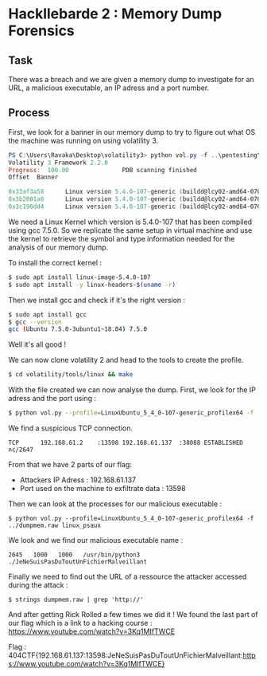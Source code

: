 # Hackllebarde 2 : Memory Dump Forensics

## Task

There was a breach and we are given a memory dump to investigate for an URL, a malicious executable, an IP adress and a port number.

## Process

First, we look for a banner in our memory dump to try to figure out what OS the machine was running on using volatility 3.


```powershell
PS C:\Users\Ravaka\Desktop\volatility3> python vol.py -f ..\pentesting\weirdfiles\forensics\ransomware2\dumpmem.raw banners.Banners
Volatility 3 Framework 2.2.0
Progress:  100.00               PDB scanning finished
Offset  Banner

0x33af3a58      Linux version 5.4.0-107-generic (buildd@lcy02-amd64-070) (gcc version 7.5.0 (Ubuntu 7.5.0-3ubuntu1~18.04)) #121~18.04.1-Ubuntu SMP Thu Mar 24 17:21:33 UTC 2022 (Ubuntu 5.4.0-107.121~18.04.1-generic 5.4.174)
0x3b2001a0      Linux version 5.4.0-107-generic (buildd@lcy02-amd64-070) (gcc version 7.5.0 (Ubuntu 7.5.0-3ubuntu1~18.04)) #121~18.04.1-Ubuntu SMP Thu Mar 24 17:21:33 UTC 2022 (Ubuntu 5.4.0-107.121~18.04.1-generic 5.4.174)
0x3c196dd4      Linux version 5.4.0-107-generic (buildd@lcy02-amd64-070) (gcc version 7.5.0 (Ubuntu 7.5.0-3ubuntu1~18.04)) #121~18.04.1-Ubuntu SMP Thu Mar 24 17:21:33 UTC 2022 (Ubuntu 5.4.0-107.121~18.04.1-generic 5.4.174)
```

We need a Linux Kernel which version is 5.4.0-107 that has been compiled using gcc 7.5.0. So we replicate the same setup in virtual machine and use the kernel to retrieve the symbol and type information needed for the analysis of our memory dump.

To install the correct kernel :

```sh
$ sudo apt install linux-image-5.4.0-107
$ sudo apt install -y linux-headers-$(uname -r)
```

Then we install gcc and check if it's the right version :

```sh
$ sudo apt install gcc
$ gcc --version
gcc (Ubuntu 7.5.0-3ubuntu1~18.04) 7.5.0
```

Well it's all good !

We can now clone volatility 2 and head to the tools to create the profile.

```sh
$ cd volatility/tools/linux && make
```

With the file created we can now analyse the dump. First, we look for the IP adress and the port using :

```sh
$ python vol.py --profile=LinuxUbuntu_5_4_0-107-generic_profilex64 -f ../dumpmem.raw linux_netstat
```
We find a suspicious TCP connection.
```
TCP      192.168.61.2    :13598 192.168.61.137  :38088 ESTABLISHED                    nc/2647
```
From that we have 2 parts of our flag:
- Attackers IP Adress : 192.168.61.137
- Port used on the machine to exfiltrate data : 13598

Then we can look at the processes for our malicious executable :
```
$ python vol.py --profile=LinuxUbuntu_5_4_0-107-generic_profilex64 -f ../dumpmem.raw linux_psaux
```

We look and we find our malicious executable name :
```
2645   1000   1000   /usr/bin/python3 ./JeNeSuisPasDuToutUnFichierMalveillant        
```
Finally we need to find out the URL of a ressource the attacker accessed during the attack :
```
$ strings dumpmem.raw | grep 'http://'
```
And after getting Rick Rolled a few times we did it ! We found the last part of our flag which is a link to a hacking course : https://www.youtube.com/watch?v=3Kq1MIfTWCE


Flag : 404CTF{192.168.61.137:13598:JeNeSuisPasDuToutUnFichierMalveillant:https://www.youtube.com/watch?v=3Kq1MIfTWCE}

